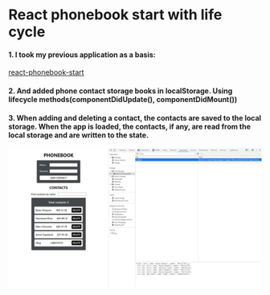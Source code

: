 # React phonebook start with life cycle

#### 1. I took my previous application as a basis:

[react-phonebook-start](https://github.com/GnatykOleg/react-phonebook-start)

#### 2. And added phone contact storage books in localStorage. Using lifecycle methods(componentDidUpdate(), componentDidMount())

#### 3. When adding and deleting a contact, the contacts are saved to the local storage. When the app is loaded, the contacts, if any, are read from the local storage and are written to the state.

![phonebook](./public/phonebook.jpg)
